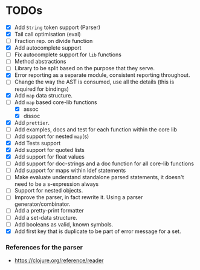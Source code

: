 # TODOs

-   [x] Add `String` token support (Parser)
-   [x] Tail call optimisation (eval)
-   [ ] Fraction rep. on divide function
-   [x] Add autocomplete support
-   [ ] Fix autocomplete support for `lib` functions
-   [ ] Method abstractions
-   [ ] Library to be split based on the purpose that they serve.
-   [x] Error reporting as a separate module, consistent reporting throughout.
-   [ ] Change the way the AST is consumed, use all the details (this is required for bindings)
-   [x] Add `map` data structure.
-   [ ] Add `map` based core-lib functions
    -   [x] assoc
    -   [x] dissoc
-   [x] Add `prettier`.
-   [ ] Add examples, docs and test for each function within the core lib
-   [ ] Add support for nested `map`(s)
-   [x] Add Tests support
-   [x] Add support for quoted lists
-   [x] Add support for float values
-   [ ] Add support for doc-strings and a doc function for all core-lib functions
-   [ ] Add support for maps within ldef statements
-   [ ] Make evaluate understand standalone parsed statements, it doesn't need to
        be a s-expression always
-   [ ] Support for nested objects.
-   [ ] Improve the parser, in fact rewrite it. Using a parser generator/combinator.
-   [ ] Add a pretty-print formatter
-   [ ] Add a set-data structure.
-   [ ] Add booleans as valid, known symbols.
-   [x] Add first key that is duplicate to be part of error message for a set.

### References for the parser

-   https://clojure.org/reference/reader
